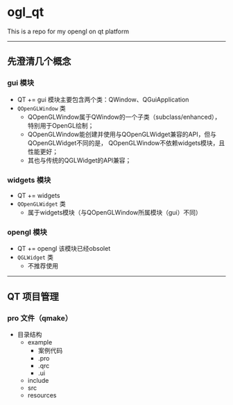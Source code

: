 # ogl_qt
This is a repo for my opengl on qt platform

-------------------------------------------------------------------------------

## 先澄清几个概念

### gui 模块

- QT += gui 模块主要包含两个类：QWindow、QGuiApplication
- `QOpenGLWindow` 类
    * QOpenGLWindow属于QWindow的一个子类（subclass/enhanced），特别用于OpenGL绘制；
    * QOpenGLWindow能创建并使用与QOpenGLWidget兼容的API，但与QOpenGLWidget不同的是，
    QOpenGLWindow不依赖widgets模块，且性能更好；
    * 其也与传统的QGLWidget的API兼容；

### widgets 模块

- QT += widgets
- `QOpenGLWidget` 类
    * 属于widgets模块（与QOpenGLWindow所属模块（gui）不同）

### opengl 模块

- QT += opengl 该模块已经obsolet
- `QGLWidget` 类
    * 不推荐使用

-------------------------------------------------------------------------------

## QT 项目管理

### pro 文件（qmake）

- 目录结构
    * example
        * 案例代码
        * .pro
        * .qrc
        * .ui
    * include
    * src
    * resources
